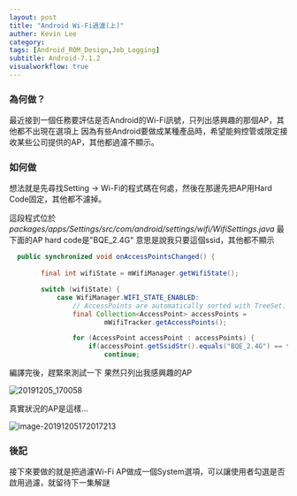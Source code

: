 ```yaml
---
layout: post
title: "Android Wi-Fi過濾(上)"
auther: Kevin Lee
category: 
tags: [Android_ROM_Design,Job_Logging]
subtitle: Android-7.1.2
visualworkflow: true
---
```


### 為何做？

最近接到一個任務要評估是否Android的Wi-Fi訊號，只列出感興趣的那個AP，其他都不出現在選項上
因為有些Android要做成某種產品時，希望能夠控管或限定接收某些公司提供的AP，其他都過濾不顯示。

### 如何做

想法就是先尋找Setting -> Wi-Fi的程式碼在何處，然後在那邊先把AP用Hard Code固定，其他都不濾掉。

這段程式位於*packages/apps/Settings/src/com/android/settings/wifi/WifiSettings.java*
最下面的AP hard code是"BQE_2.4G"
意思是說我只要這個ssid，其他都不顯示

```java
  public synchronized void onAccessPointsChanged() {
    
        final int wifiState = mWifiManager.getWifiState();

        switch (wifiState) {
            case WifiManager.WIFI_STATE_ENABLED:
                // AccessPoints are automatically sorted with TreeSet.
                final Collection<AccessPoint> accessPoints =
                        mWifiTracker.getAccessPoints();

                for (AccessPoint accessPoint : accessPoints) {
                	if(accessPoint.getSsidStr().equals("BQE_2.4G") == false)
                		continue;
```

編譯完後，趕緊來測試一下
果然只列出我感興趣的AP

![20191205_170058]({{site.baseurl}}/img/20191205_170058.jpg)

真實狀況的AP是這樣...

![image-20191205172017213]({{site.baseurl}}/img/image-20191205172017213.png)

### 後記

接下來要做的就是把過濾Wi-Fi AP做成一個System選項，可以讓使用者勾選是否啟用過濾，就留待下一集解謎